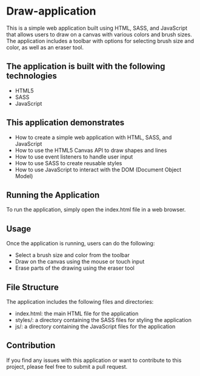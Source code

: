 # Draw-application

This is a simple web application built using HTML, SASS, and JavaScript that allows users to draw on a canvas with various colors and brush sizes. The application includes a toolbar with options for selecting brush size and color, as well as an eraser tool.

## The application is built with the following technologies

* HTML5<br />
* SASS<br />
* JavaScript<br />

## This application demonstrates<br />

* How to create a simple web application with HTML, SASS, and JavaScript<br />
* How to use the HTML5 Canvas API to draw shapes and lines<br />
* How to use event listeners to handle user input<br />
* How to use SASS to create reusable styles<br />
* How to use JavaScript to interact with the DOM (Document Object Model)<br />

## Running the Application<br />
To run the application, simply open the index.html file in a web browser.<br />

## Usage<br />
Once the application is running, users can do the following:<br />

* Select a brush size and color from the toolbar<br />
* Draw on the canvas using the mouse or touch input<br />
* Erase parts of the drawing using the eraser tool<br />

## File Structure<br />
The application includes the following files and directories:<br />

* index.html: the main HTML file for the application<br />
* styles/: a directory containing the SASS files for styling the application<br />
* js/: a directory containing the JavaScript files for the application<br />

## Contribution
If you find any issues with this application or want to contribute to this project, please feel free to submit a pull request.
